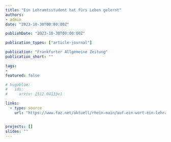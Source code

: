 ```yaml
---
title: "Ein Lehramtsstudent hat fürs Leben gelernt"
authors:
- admin
date: "2023-10-30T00:00:00Z"

publishDate: "2023-10-30T00:00:00Z"

publication_types: ["article-journal"]

publication: "Frankfurter Allgemeine Zeitung"
publication_short: ""

tags:
- 
featured: false

# hugoblox:
#   ids:
#     arxiv: 1512.04133v1

links:
  - type: source
    url: "https://www.faz.net/aktuell/rhein-main/auf-ein-wort-ein-lehramtsstudent-hat-fuers-leben-gelernt-19279375.html"


projects: []
slides: ""
---
```

